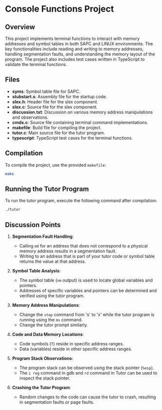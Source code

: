# Console Functions Project

## Overview

This project implements terminal functions to interact with memory addresses and symbol tables in both SAPC and LINUX environments. The key functionalities include reading and writing to memory addresses, handling segmentation faults, and understanding the memory layout of the program. The project also includes test cases written in TypeScript to validate the terminal functions.

## Files

- **syms**: Symbol table file for SAPC.
- **stubstart.s**: Assembly file for the startup code.
- **slex.h**: Header file for the slex component.
- **slex.c**: Source file for the slex component.
- **discussion.txt**: Discussion on various memory address manipulations and observations.
- **cmds.c**: Source file containing terminal command implementations.
- **makefile**: Build file for compiling the project.
- **tutor.c**: Main source file for the tutor program.
- **typescript**: TypeScript test cases for the terminal functions.

## Compilation

To compile the project, use the provided `makefile`:

```bash
make
```

## Running the Tutor Program

To run the tutor program, execute the following command after compilation:

```bash
./tutor
```

## Discussion Points

1. **Segmentation Fault Handling**:
    - Calling `md` for an address that does not correspond to a physical memory address results in a segmentation fault.
    - Writing to an address that is part of your tutor code or symbol table returns the value at that address.

2. **Symbol Table Analysis**:
    - The symbol table (`nm` output) is used to locate global variables and pointers.
    - Addresses of specific variables and pointers can be determined and verified using the tutor program.

3. **Memory Address Manipulations**:
    - Change the `stop` command from 's' to 'x' while the tutor program is running using the `ms` command.
    - Change the tutor prompt similarly.

4. **Code and Data Memory Locations**:
    - Code symbols (`T`) reside in specific address ranges.
    - Data (variables) reside in other specific address ranges.

5. **Program Stack Observations**:
    - The program stack can be observed using the stack pointer (`%esp`).
    - The `i reg` command in gdb and `rd` command in Tutor can be used to inspect the stack pointer.

6. **Crashing the Tutor Program**:
    - Random changes to the code can cause the tutor to crash, resulting in segmentation faults or page faults.
